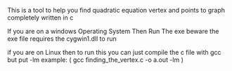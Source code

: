 This is a tool to help you find quadratic equation vertex and points to graph completely written in c

If you are on a windows Operating System Then Run The exe beware the exe file requires the cygwin1.dll to run

if you are on Linux then to run this you can just compile the c file with gcc but put -lm example: ( gcc finding_the_vertex.c -o a.out -lm    )